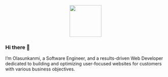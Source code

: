 <div id="header" align="center">
  <img src="https://giphy.com/stickers/armis-group-transparent-0lfqHNZwWM1hOvJ9CX" width="100"/>
</div>

### Hi there 👋

I’m Olasunkanmi, a Software Engineer, and a results-driven Web Developer dedicated to building and optimizing user-focused websites for customers with various business objectives.

